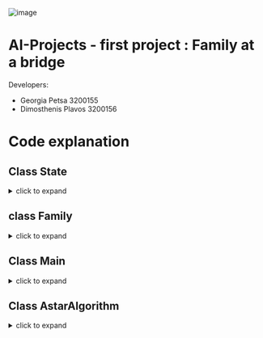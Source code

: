 ![image](https://github.com/GwgwP/AI-Projects/assets/140728504/2b8194d5-3dfd-4663-a0f1-38e6b4a1b7a9)

# AI-Projects - first project : Family at a bridge 
Developers:

- Georgia Petsa 3200155
- Dimosthenis Plavos 3200156


# Code explanation

## Class State 
<details>
  <summary> click to expand</summary>

The `State` class is a representation of each state in the problem, embodying various attributes and methods to manage state transitions. Here's a breakdown:

## Attributes

- **rights**:
  - An array representing Family members standing on the right side of the bridge.
- **lefts**:
  - An array representing Family members standing on the left side of the bridge.
- **cost**:
    - the actual (real) cost from the root until this state.
- **torch**:
  - A boolean variable indicating the torch's location (True for right, False for left).
- **operator**:
    - A list that tracks which family members moved from one side of the bridge to the other.
- **dimension**:
  - Represents the total number of people at the beginning of the problem (user's input).
  - The dimensions of `lefts` and `rights` arrays are the same as the `dimension` variable.
- **heuristicCost**:
  - Reflects the heuristic cost of the state, representing the cost from the current node to the final state.

- **father**:
  - References the State (node) that led to the current state.

## Functionality

- **Initialization**:
  - Creates an instance of the `State` class with arrays for both sides of the bridge, torch location, dimension, and heuristic cost.

- **Attributes Overview**:
  - `rights` and `lefts` represent the current configuration of Family members on each side of the bridge.
  - `operator` keeps track of the movement of Family members.
  - `cost` the real cost.
  - `torch` signifies the current torch location.
  - `dimension` captures the initial number of people in the problem.
  - `heuristicCost` stores the cost estimation from the current state to the final state.
  - `father` points to the preceding state.


## Constructor

The `State` class features a constructor designed to initialize instances based on user input. Key points include:

- **Input Parameters**:
  - Takes a `dimension` parameter representing the total number of people.
  - Accepts a randomized boolean variable indicating whether to generate random family members.

- **Randomized Generation**:
  - If `randomized` is set:
    - Checks if `dimension` is less than or equal to 10.
      - If true, creates unique family members.
      - If not, creates unique family members with multiple different "child" tags.
  - If `randomized` is not set, creates the standard family configuration as given from the known example.

## Copy Constructor

A **Copy Constructor** is implemented to facilitate the creation of a new state as a copy of an existing one, when generating children. This ensures the preservation of state characteristics without direct reference to the original instance.

## Heuristic Manager Method

The `Heuristic Manager` orchestrates the evaluation of two heuristics and determines the best state based on these heuristic values.

- **Purpose**:
  - Manages two heuristics and returns the state with the best heuristic score.

- **Steps**:
  1. **Initialization**:
      - Initializes variables for minimum (`min`) and actual (`f`) costs.

  2. **Child Iteration**:
      - Iterates through every child of the current state.
      - Calls a different heuristic based on the current side of the bridge.

  3. **Choosing Max Heuristic**:
      - Chooses the maximum heuristic value because it is more accurate, considering that heuristics always should underestimate the real cost.

  4. **Updating Heuristic Cost**:
      - Sets the heuristic cost of the current state to the maximum heuristic found.

  5. **Finding Best State**:
      - Identifies the best state by minimizing the total cost (`f`).


## ======== Heuristic1 ========
It is acceptable and consistent.
### Overview

- **Purpose**:
  - Calculated when the torch is on the right side, requiring only one crossing.

### Steps

1. **No Crossing Restriction**:
   - Removes the restriction of a maximum of 2 people crossing the bridge.

2. **All-Family Crossing**:
   - Allows all family members to cross, and the cost until reaching a final state is the time of the member with the maximum time.

## ======== Heuristic2 ========
It is acceptable and consistent.
### Overview

- **Purpose**:
  - Calculated when the torch is on the left side, necessitating two crossings.

### Steps

1. **No Crossing Restriction**:
   - Eliminates the restriction of a maximum of 2 people crossing the bridge.

2. **All-Family Crossing and Return**:
   - Facilitates the crossing of all family members.
   - Defines the cost (`maxR`) as the time of the member requiring the maximum time.
   - Ensures someone returns and takes back the remaining family members.
   - Determines the cost (`minL`) from the people on the left side with the minimum time.
   - Returns the final heuristic cost as the sum of `minL` and `maxR`.

## ======== Heuristic3 ========
It is acceptable and consistent.
#### NOTE
Heuristic3 is another way of calculation the heuristic cost when the torch is on the right side.
Between Heuristic1 and Heuristic3, we choose the heuristic which does the best approaching to the 
real cost. However, for a high number of iterations, we do not recommend the usage of Heuristic3, because
it increases the execution time (e.g. for 200 members, the execution time with heuristic3 was 45 sec, and without it 2,5 sec.). We added it to show that we can choose among many heuristic functions
the best one.

### Overview


- **Purpose**:
    - Calculated when the torch is on the right side.

### Steps

1. **Not the "Max crossing time counts" restriction**:
    - We choose the minimum cost of each combination.

2. **We take the maximum combination**:
    - We take the best case combinations that could happen, but we choose the min value between the 2 persons.


## getChildren 
The `getChildren` method is responsible for generating and returning a list of child states. Here's an overview:

### Steps

1. **Initialization**:
   - Initializes a list named `children` to store generated child states.
   - Creates a copy of the current state.

2. **Combination Generation**:
   - Generates all possible combinations of family members ({father, mother}, {father, child}, etc.).

3. **Crossing Logic (Torch at Right)**:
   - If the torch is on the right side, enforces the constraint of exactly 2 people crossing.
   - For each combination:
     - Sets the father of the current node.
     - Moves the members according to the combination using the `moveLeft` method.
     - Sets the operator to the moved members and adds this modified child to the list.
     - Restores the initial state of the child for creating remaining combinations.

4. **Crossing Logic (Torch at Left)**:
   - If the torch is on the left side, ensures that only 1 person moves.
   - Similar logic as above but uses the `moveRight` method.

## moveLeft
The `moveLeft` method is designed to move two family members from the right side to the left side. 

### Steps

1. **Selecting Members**:
   - Identifies which two members from the right side want to move.

2. **Finding Empty Spot**:
   - Searches for an empty spot on the left side to move the family members.

3. **Moving Family Members**:
   - Moves the family members to the left side.

4. **Swapping Torch**:
   - Swaps the torch, indicating a change in the side of the bridge.
5. **Cost**
    - increases the cost based on the one who needs the most crossing time

## moveRight Method
The `moveRight` method is analogous to `moveLeft` but is designed for a single member to return from the left side to the right side. It follows the same logic and is called when the torch is on the left side during the child state generation process in `getChildren`.

## isFinal
If everyone is on the right side, we have a final state.

## equals

The `equals` method is employed for checking whether two states are identical. It is primarily used within the `closedSet` to ensure uniqueness. Here's an overview:

- **Purpose**:
  - Checks if two states are the same by comparing the family members on the right and left sides.

- **Steps**:
  1. **Initialization**:
      - Creates sets to store unique family member IDs for both the current and the other state.

  2. **Adding Unique Family Member IDs**:
      - Adds the unique family member IDs from the initial state to the set.
      - Performs the same operation for the second state.

  3. **Comparison**:
      - Checks if the sets of unique family member IDs are the same for both the right and left arrays.

  4. **Result**:
      - Returns `true` if the family members on the right and left sides are the same; otherwise, returns `false`.

## toString
How we print every state.

## compareTo
for comparing which state is better we look at the min heuristic cost (used from the Astar when doing the sorting).
</details>

## class Family
<details>
  <summary> click to expand</summary>

The `Family` class is a Java class that represents a family member of the problem.
It encapsulates the properties and behaviors of a family member, ensuring that each family has a unique identifier and can be represented as a string.

## Attributes:
- name: 
    - Represents the name of the family.
- crossingTime: 
    - Represents the time it takes for the family to cross the bridge.
- id: 
    - Represents a unique identifier for each family member.
- usedIds: 
    - A static set that keeps track of used IDs to ensure uniqueness.
random: 
    - A static instance of the Random class for generating random IDs.

## Constructor:

Takes the family name and crossing time as parameters.
Calls the generateUniqueId method to assign a unique ID to the family.

## Methods:

 - generateUniqueId: 
    - Generates a unique ID for the family using a random number until a unique one is found.

- Getter and setter methods for accessing and modifying the family name and crossing time.

- getId: Returns the unique ID of the family.
- toString: Overrides the toString method to provide a string representation of the family (returns the family name).
</details>

## Class Main
<details>
  <summary> click to expand</summary>  

The `Main` class in Java serves as the entry point for the program. Here is a brief summary of its functionality:

## Main Method

- **Initialization**: Creates an instance of the `State` class, representing the initial state for the A* algorithm.

- **Algorithm Execution**: Initializes an instance of the `AstarAlgorithm` class and executes the A* algorithm to find a solution.

- **Path Printing**: If a solution is found, it prints the path from the initial state to the goal state. If not, it prints that the algorithm could not find a solution.


- **Timing**: Measures and prints the total search time in seconds.


### Note

- The class utilizes the A* algorithm (`AstarAlgorithm`) and works with instances of the `State` class to find a solution path and measure the search time.
- The initial state can be either a predefined one (`new State(5, false)`) or a randomly generated state (`new State(500, true)`).
- The solution path is printed in reverse order from the goal state to the initial state.
</details>

## Class AstarAlgorithm  
<details>
  <summary> click to expand</summary>

The `AstarAlgorithm` class in Java implements the A* algorithm for searching and finding a solution path.

## Class Structure

The `AstarAlgorithm` class includes:

- **Attributes**:
  - `frontier`: A list to store the states yet to be explored.
  - `closedSet`: A set to keep track of states that have already been explored.

- **Constructor**:
  - Initializes the `frontier` as an empty list and `closedSet` as an empty HashSet.

- **Astar Method**:
  - The main A* algorithm implementation.
  - Takes an initial state as a parameter and returns the terminal state (goal) if found.

## Astar Method

- **Initialization**:
  - Adds the initial state to the frontier.


- **Exploration Loop**:
  - Continues exploring until the frontier is empty or a specified limit is reached.
  - The limit is the addition of the values of the crossing time * 2.
  - In case A* algorithm failed, if the final cost occured to be higher than the limit
  - we definitely have a problem.
  - Otherwise, we could use a limit of iterations.
  ```java
  if (bestState.getCost() > limit) break;
  ```

- **Exploration Steps**:
  1. Removes the first state from the frontier.

  2. Checks if the current state is the final state; if so, returns the state.

  3. Expands the current state's children and selects the best state based on heuristics.
  
  4. Adds the best state to the frontier if it's not in the closed set.

- **Termination**:
  - If the frontier becomes empty or the iteration limit is reached, returns `null` indicating no solution.

This class manages the A* algorithm's exploration process, maintaining a frontier of states and a closed set to avoid redundant exploration. The heuristic-based selection of states guides the search toward an optimal solution.
</details>
